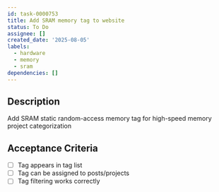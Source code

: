 ```yaml
---
id: task-0000753
title: Add SRAM memory tag to website
status: To Do
assignee: []
created_date: '2025-08-05'
labels:
  - hardware
  - memory
  - sram
dependencies: []
---
```


## Description

Add SRAM static random-access memory tag for high-speed memory project categorization

## Acceptance Criteria

- [ ] Tag appears in tag list
- [ ] Tag can be assigned to posts/projects
- [ ] Tag filtering works correctly
